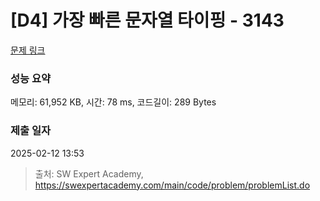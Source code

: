 # [D4] 가장 빠른 문자열 타이핑 - 3143 

[문제 링크](https://swexpertacademy.com/main/code/problem/problemDetail.do?contestProbId=AV_65wkqsb4DFAWS) 

### 성능 요약

메모리: 61,952 KB, 시간: 78 ms, 코드길이: 289 Bytes

### 제출 일자

2025-02-12 13:53



> 출처: SW Expert Academy, https://swexpertacademy.com/main/code/problem/problemList.do